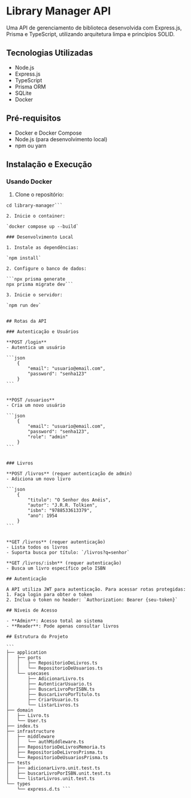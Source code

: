 # Library Manager API

Uma API de gerenciamento de biblioteca desenvolvida com Express.js, Prisma e TypeScript, utilizando arquitetura limpa e princípios SOLID.

## Tecnologias Utilizadas

- Node.js
- Express.js
- TypeScript
- Prisma ORM
- SQLite
- Docker

## Pré-requisitos

- Docker e Docker Compose
- Node.js (para desenvolvimento local)
- npm ou yarn

## Instalação e Execução

### Usando Docker

1. Clone o repositório:

````git clone https://github.com/seu-usuario/library-manager.git
cd library-manager```

2. Inicie o container:

`docker compose up --build`

### Desenvolvimento Local

1. Instale as dependências:

`npm install`

2. Configure o banco de dados:

```npx prisma generate
npx prisma migrate dev```

3. Inicie o servidor:

`npm run dev`


## Rotas da API

### Autenticação e Usuários

**POST /login**
- Autentica um usuário

```json
    {
        "email": "usuario@email.com",
        "password": "senha123"
    }
```


**POST /usuarios**
- Cria um novo usuário

```json
    {
        "email": "usuario@email.com",
        "password": "senha123",
        "role": "admin"
    }
```


### Livros

**POST /livros** (requer autenticação de admin)
- Adiciona um novo livro

```json
    {
        "titulo": "O Senhor dos Anéis",
        "autor": "J.R.R. Tolkien",
        "isbn": "9788533613379",
        "ano": 1954
    }
```


**GET /livros** (requer autenticação)
- Lista todos os livros
- Suporta busca por título: `/livros?q=senhor`

**GET /livros/:isbn** (requer autenticação)
- Busca um livro específico pelo ISBN

## Autenticação

A API utiliza JWT para autenticação. Para acessar rotas protegidas:
1. Faça login para obter o token
2. Inclua o token no header: `Authorization: Bearer {seu-token}`

## Níveis de Acesso

- **Admin**: Acesso total ao sistema
- **Reader**: Pode apenas consultar livros

## Estrutura do Projeto

```
├── application
│   ├── ports
│   │   ├── RepositorioDeLivros.ts
│   │   └── RepositorioDeUsuarios.ts
│   └── usecases
│       ├── AdicionarLivro.ts
│       ├── AutenticarUsuario.ts
│       ├── BuscarLivroPorISBN.ts
│       ├── BuscarLivroPorTitulo.ts
│       ├── CriarUsuario.ts
│       └── ListarLivros.ts
├── domain
│   ├── Livro.ts
│   └── User.ts
├── index.ts
├── infrastructure
│   ├── middleware
│   │   └── authMiddleware.ts
│   ├── RepositorioDeLivrosMemoria.ts
│   ├── RepositorioDeLivrosPrisma.ts
│   └── RepositorioDeUsuariosPrisma.ts
├── tests
│   ├── adicionarLivro.unit.test.ts
│   ├── buscarLivroPorISBN.unit.test.ts
│   └── listarLivros.unit.test.ts
└── types
    └── express.d.ts ```


````
